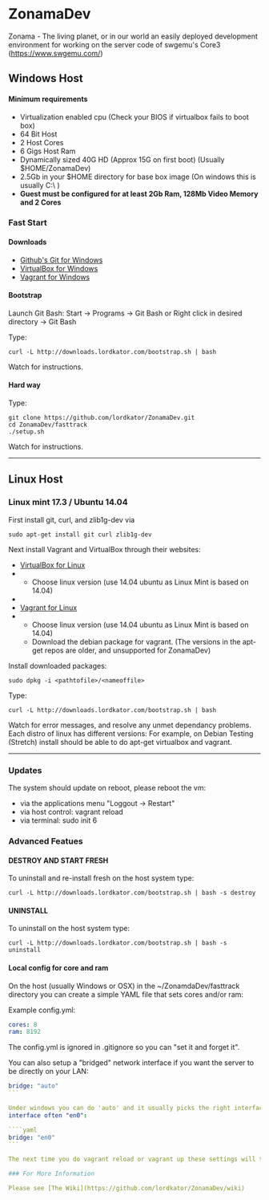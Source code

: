 # ZonamaDev

Zonama - The living planet, or in our world an easily deployed development environment for working on the server code of swgemu's Core3 (https://www.swgemu.com/)

## Windows Host

#### Minimum requirements
- Virtualization enabled cpu (Check your BIOS if virtualbox fails to boot box)
- 64 Bit Host
- 2 Host Cores
- 6 Gigs Host Ram
- Dynamically sized 40G HD (Approx 15G on first boot) (Usually $HOME/ZonamaDev)
- 2.5Gb in your $HOME directory for base box image (On windows this is usually C:\ )
- **Guest must be configured for at least 2Gb Ram, 128Mb Video Memory and 2 Cores**

### Fast Start

#### Downloads
* [Github's Git for Windows](https://git-for-windows.github.io)
* [VirtualBox for Windows](https://www.virtualbox.org/wiki/Downloads)
* [Vagrant for Windows](https://www.vagrantup.com/downloads.html)
 
#### Bootstrap
Launch Git Bash: Start -> Programs -> Git Bash
or
Right click in desired directory -> Git Bash

Type:
````
curl -L http://downloads.lordkator.com/bootstrap.sh | bash
````

Watch for instructions.

#### Hard way

Type:
````
git clone https://github.com/lordkator/ZonamaDev.git
cd ZonamaDev/fasttrack
./setup.sh
````

Watch for instructions.

---

## Linux Host

### Linux mint 17.3 / Ubuntu 14.04
First install git, curl, and zlib1g-dev via
````
sudo apt-get install git curl zlib1g-dev
````
Next install Vagrant and VirtualBox through their websites:
- [VirtualBox for Linux](https://www.virtualbox.org/wiki/Linux_Downloads)
- * Choose linux version (use 14.04 ubuntu as Linux Mint is based on 14.04)
- 
- [Vagrant for Linux](https://www.vagrantup.com/downloads.html)
- * Choose linux version (use 14.04 ubuntu as Linux Mint is based on 14.04)
  * Download the debian package for vagrant. (The versions in the apt-get repos are older, and unsupported for ZonamaDev)

Install downloaded packages:
````
sudo dpkg -i <pathtofile>/<nameoffile>
````
Type:
````
curl -L http://downloads.lordkator.com/bootstrap.sh | bash
````
Watch for error messages, and resolve any unmet dependancy problems.  Each distro of linux has different versions:
For example, on Debian Testing (Stretch) install should be able to do apt-get virtualbox and vagrant.

---

### Updates

The system should update on reboot, please reboot the vm:

* via the applications menu "Loggout -> Restart"
* via host control: vagrant reload
* via terminal: sudo init 6

### Advanced Featues

#### DESTROY AND START FRESH

To uninstall and re-install fresh on the host system type:

````
curl -L http://downloads.lordkator.com/bootstrap.sh | bash -s destroy
````


#### UNINSTALL

To uninstall on the host system type:

````
curl -L http://downloads.lordkator.com/bootstrap.sh | bash -s uninstall
````

#### Local config for core and ram

On the host (usually Windows or OSX) in the ~/ZonamdaDev/fasttrack directory you can create a simple YAML file that sets cores and/or ram:

Example config.yml:
```yaml
cores: 8
ram: 8192
```
The config.yml is ignored in .gitignore so you can "set it and forget it".

You can also setup a "bridged" network interface if you want the server to be directly on your LAN:

````yaml
bridge: "auto"
```

Under windows you can do 'auto' and it usually picks the right interface on OSX you will need to choose the right
interface often "en0":

````yaml
bridge: "en0"
```

The next time you do vagrant reload or vagrant up these settings will take effect.

### For More Information

Please see [The Wiki](https://github.com/lordkator/ZonamaDev/wiki)
